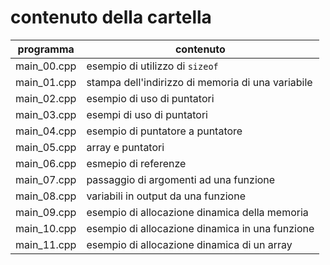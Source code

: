 # contenuto della cartella

   | programma | contenuto |
   | -------------| -------------|
   | main_00.cpp | esempio di utilizzo di ```sizeof``` |
   | main_01.cpp | stampa dell'indirizzo di memoria di una variabile |
   | main_02.cpp | esempio di uso di puntatori |
   | main_03.cpp | esempi di uso di puntatori |
   | main_04.cpp | esempio di puntatore a puntatore |
   | main_05.cpp | array e puntatori |
   | main_06.cpp | esmepio di referenze |
   | main_07.cpp | passaggio di argomenti ad una funzione |
   | main_08.cpp | variabili in output da una funzione |
   | main_09.cpp | esempio di allocazione dinamica della memoria |
   | main_10.cpp | esempio di allocazione dinamica in una funzione |
   | main_11.cpp | esempio di allocazione dinamica di un array |
